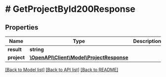 # # GetProjectById200Response

## Properties

Name | Type | Description | Notes
------------ | ------------- | ------------- | -------------
**result** | **string** |  | [optional]
**project** | [**\OpenAPI\Client\Model\ProjectResponse**](ProjectResponse.md) |  | [optional]

[[Back to Model list]](../../README.md#models) [[Back to API list]](../../README.md#endpoints) [[Back to README]](../../README.md)
